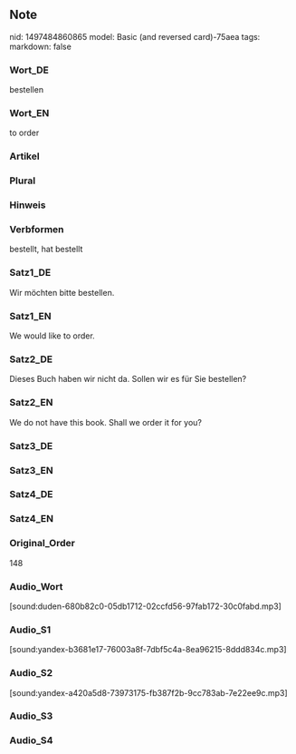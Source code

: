 ## Note
nid: 1497484860865
model: Basic (and reversed card)-75aea
tags: 
markdown: false

### Wort_DE
bestellen

### Wort_EN
to order

### Artikel


### Plural


### Hinweis


### Verbformen
bestellt, hat bestellt

### Satz1_DE
Wir möchten bitte bestellen.

### Satz1_EN
We would like to order.

### Satz2_DE
Dieses Buch haben wir nicht da. Sollen wir es für Sie bestellen?

### Satz2_EN
We do not have this book. Shall we order it for you?

### Satz3_DE


### Satz3_EN


### Satz4_DE


### Satz4_EN


### Original_Order
148

### Audio_Wort
[sound:duden-680b82c0-05db1712-02ccfd56-97fab172-30c0fabd.mp3]

### Audio_S1
[sound:yandex-b3681e17-76003a8f-7dbf5c4a-8ea96215-8ddd834c.mp3]

### Audio_S2
[sound:yandex-a420a5d8-73973175-fb387f2b-9cc783ab-7e22ee9c.mp3]

### Audio_S3


### Audio_S4

